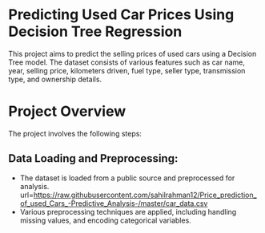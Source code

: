 # Predicting Used Car Prices Using Decision Tree Regression

This project aims to predict the selling prices of used cars using a Decision Tree model. The dataset consists of various features such as car name, year, selling price, kilometers driven, fuel type, seller type, transmission type, and ownership details.

# Project Overview
The project involves the following steps:
## Data Loading and Preprocessing:
- The dataset is loaded from a public source and preprocessed for analysis. 
url=https://raw.githubusercontent.com/sahilrahman12/Price_prediction_of_used_Cars_-Predictive_Analysis-/master/car_data.csv
- Various preprocessing techniques are applied, including handling missing values, and encoding categorical variables.

